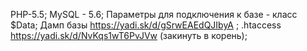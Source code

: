 PHP-5.5;
MySQL - 5.6;
Параметры для подключения к базе - класс $Data;
Дамп базы https://yadi.sk/d/gSrwEAEdQJIbyA ;
.htaccess https://yadi.sk/d/NvKqs1wT6PvJVw (закинуть в корень);
